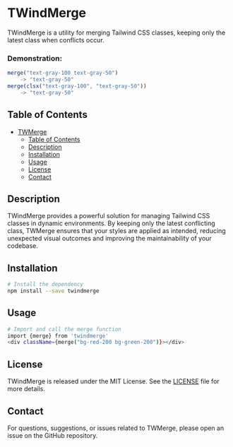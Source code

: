 # TWindMerge

TWindMerge is a utility for merging Tailwind CSS classes, keeping only the latest class when conflicts occur.

### Demonstration:


```typescript
merge("text-gray-100 text-gray-50")
    -> "text-gray-50"
merge(clsx("text-gray-100", "text-gray-50")) 
    -> "text-gray-50"
```

## Table of Contents

- [TWMerge](#twmerge)
  - [Table of Contents](#table-of-contents)
  - [Description](#description)
  - [Installation](#installation)
  - [Usage](#usage)
  - [License](#license)
  - [Contact](#contact)

## Description

TWindMerge provides a powerful solution for managing Tailwind CSS classes in dynamic environments. 
By keeping only the latest conflicting class, TWMerge ensures that your styles are applied as intended, reducing unexpected visual outcomes and improving the maintainability of your codebase.


## Installation

```bash
# Install the dependency
npm install --save twindmerge

```

## Usage

```bash
# Import and call the merge function
import {merge} from 'twindmerge'
<div className={merge("bg-red-200 bg-green-200")}></div>
```


## License

TWindMerge is released under the MIT License. See the [LICENSE](LICENSE) file for more details.

## Contact

For questions, suggestions, or issues related to TWMerge, please open an issue on the GitHub repository.

